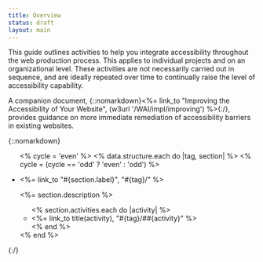 ```yaml
---
title: Overview
status: draft
layout: main
---
```


This guide outlines activities to help you integrate accessibility throughout the web production process. This applies to individual projects and on an organizational level. These activities are not necessarily carried out in sequence, and are ideally repeated over time to continually raise the level of accessibility capability.

A companion document, {::nomarkdown}<%= link_to "Improving the Accessibility of Your Website", (w3url '/WAI/impl/improving') %>{:/}, provides guidance on more immediate remediation of accessibility barriers in existing websites.

{::nomarkdown}
<ul class="grid">
<% cycle = 'even' %>
<% data.structure.each do |tag, section| %>
  <% cycle = (cycle == 'odd' ? 'even' : 'odd') %>
  <li class="<%= cycle %>"><p><%= link_to "<i class='fa fa-#{section.icon}'></i>#{section.label}", "#{tag}/" %></p>
    <p><%= section.description %></p>
    <ul>
    <% section.activities.each do |activity| %>
      <li><%= link_to title(activity), "#{tag}/##{activity}" %></li>
    <% end %>
    </ul>
  </li>
<% end %>
</ul>
{:/}
